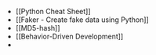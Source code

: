 - [[Python Cheat Sheet]]
- [[Faker - Create fake data using Python]]
- [[MD5-hash]]
- [[Behavior-Driven Development]]
- 